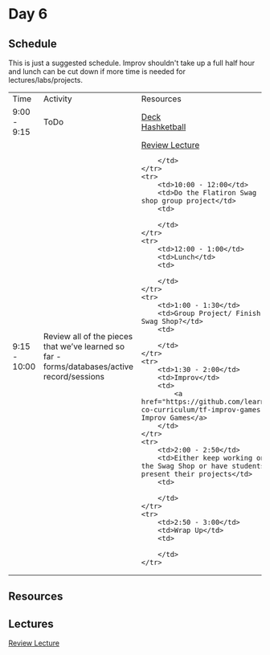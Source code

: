 # Day 6

## Schedule

This is just a suggested schedule. Improv shouldn't take up a full half hour and lunch can be cut down if more time is needed for lectures/labs/projects.

<table>
    <tr>
        <td>Time</td>
        <td>Activity</td>
        <td>Resources</td>
    </tr>
    <tr>
        <td>9:00 - 9:15</td>
        <td>ToDo</td>
        <td>
            <a href="https://docs.google.com/presentation/d/1ObqRhAXQtlBKtAaCUzOEKwRYSqEKCf-Uzuikm5rhMMU/edit?usp=sharing">Deck</a>
            <br>
            <a href="https://github.com/learn-co-curriculum/hs-hashketball">Hashketball</a>
        </td>
    </tr>
    <tr>
        <td>9:15 - 10:00</td>
        <td>Review all of the pieces that we’ve learned so far - forms/databases/active record/sessions</td>
        <td>
            <a href="/lectures/README.md">Review Lecture</a>
            
        </td>
    </tr>
    <tr>
        <td>10:00 - 12:00</td>
        <td>Do the Flatiron Swag shop group project</td>
        <td>
        
        </td>
    </tr>
    <tr>
        <td>12:00 - 1:00</td>
        <td>Lunch</td>
        <td>

        </td>
    </tr>
    <tr>
        <td>1:00 - 1:30</td>
        <td>Group Project/ Finish Swag Shop?</td>
        <td>
        
        </td>
    </tr>
    <tr>
        <td>1:30 - 2:00</td>
        <td>Improv</td>
        <td>
            <a href="https://github.com/learn-co-curriculum/tf-improv-games"> Improv Games</a>
        </td>
    </tr>
    <tr>
        <td>2:00 - 2:50</td>
        <td>Either keep working on the Swag Shop or have students present their projects</td>
        <td>

        </td>
    </tr>
    <tr>
        <td>2:50 - 3:00</td>
        <td>Wrap Up</td>
        <td>

        </td>
    </tr>
</table>

## Resources

## Lectures

<a href="/lectures/README.md">Review Lecture</a>

